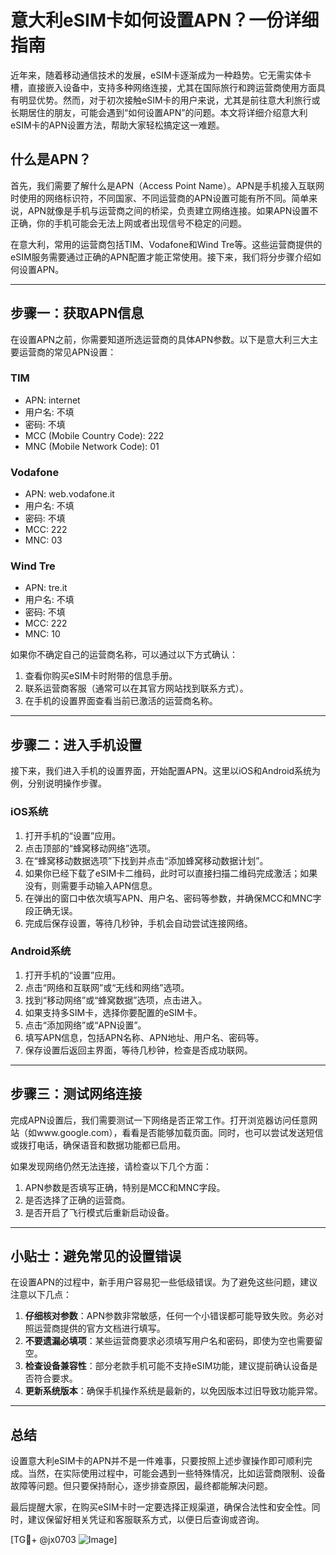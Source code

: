 # 意大利eSIM卡如何设置APN？一份详细指南

近年来，随着移动通信技术的发展，eSIM卡逐渐成为一种趋势。它无需实体卡槽，直接嵌入设备中，支持多种网络连接，尤其在国际旅行和跨运营商使用方面具有明显优势。然而，对于初次接触eSIM卡的用户来说，尤其是前往意大利旅行或长期居住的朋友，可能会遇到“如何设置APN”的问题。本文将详细介绍意大利eSIM卡的APN设置方法，帮助大家轻松搞定这一难题。

## 什么是APN？

首先，我们需要了解什么是APN（Access Point Name）。APN是手机接入互联网时使用的网络标识符，不同国家、不同运营商的APN设置可能有所不同。简单来说，APN就像是手机与运营商之间的桥梁，负责建立网络连接。如果APN设置不正确，你的手机可能会无法上网或者出现信号不稳定的问题。

在意大利，常用的运营商包括TIM、Vodafone和Wind Tre等。这些运营商提供的eSIM服务需要通过正确的APN配置才能正常使用。接下来，我们将分步骤介绍如何设置APN。

---

## 步骤一：获取APN信息

在设置APN之前，你需要知道所选运营商的具体APN参数。以下是意大利三大主要运营商的常见APN设置：

### TIM
- APN: internet
- 用户名: 不填
- 密码: 不填
- MCC (Mobile Country Code): 222
- MNC (Mobile Network Code): 01

### Vodafone
- APN: web.vodafone.it
- 用户名: 不填
- 密码: 不填
- MCC: 222
- MNC: 03

### Wind Tre
- APN: tre.it
- 用户名: 不填
- 密码: 不填
- MCC: 222
- MNC: 10

如果你不确定自己的运营商名称，可以通过以下方式确认：
1. 查看你购买eSIM卡时附带的信息手册。
2. 联系运营商客服（通常可以在其官方网站找到联系方式）。
3. 在手机的设置界面查看当前已激活的运营商名称。

---

## 步骤二：进入手机设置

接下来，我们进入手机的设置界面，开始配置APN。这里以iOS和Android系统为例，分别说明操作步骤。

### iOS系统
1. 打开手机的“设置”应用。
2. 点击顶部的“蜂窝移动网络”选项。
3. 在“蜂窝移动数据选项”下找到并点击“添加蜂窝移动数据计划”。
4. 如果你已经下载了eSIM卡二维码，此时可以直接扫描二维码完成激活；如果没有，则需要手动输入APN信息。
5. 在弹出的窗口中依次填写APN、用户名、密码等参数，并确保MCC和MNC字段正确无误。
6. 完成后保存设置，等待几秒钟，手机会自动尝试连接网络。

### Android系统
1. 打开手机的“设置”应用。
2. 点击“网络和互联网”或“无线和网络”选项。
3. 找到“移动网络”或“蜂窝数据”选项，点击进入。
4. 如果支持多SIM卡，选择你要配置的eSIM卡。
5. 点击“添加网络”或“APN设置”。
6. 填写APN信息，包括APN名称、APN地址、用户名、密码等。
7. 保存设置后返回主界面，等待几秒钟，检查是否成功联网。

---

## 步骤三：测试网络连接

完成APN设置后，我们需要测试一下网络是否正常工作。打开浏览器访问任意网站（如www.google.com），看看是否能够加载页面。同时，也可以尝试发送短信或拨打电话，确保语音和数据功能都已启用。

如果发现网络仍然无法连接，请检查以下几个方面：
1. APN参数是否填写正确，特别是MCC和MNC字段。
2. 是否选择了正确的运营商。
3. 是否开启了飞行模式后重新启动设备。

---

## 小贴士：避免常见的设置错误

在设置APN的过程中，新手用户容易犯一些低级错误。为了避免这些问题，建议注意以下几点：
1. **仔细核对参数**：APN参数非常敏感，任何一个小错误都可能导致失败。务必对照运营商提供的官方文档进行填写。
2. **不要遗漏必填项**：某些运营商要求必须填写用户名和密码，即使为空也需要留空。
3. **检查设备兼容性**：部分老款手机可能不支持eSIM功能，建议提前确认设备是否符合要求。
4. **更新系统版本**：确保手机操作系统是最新的，以免因版本过旧导致功能异常。

---

## 总结

设置意大利eSIM卡的APN并不是一件难事，只要按照上述步骤操作即可顺利完成。当然，在实际使用过程中，可能会遇到一些特殊情况，比如运营商限制、设备故障等问题。但只要保持耐心，逐步排查原因，最终都能解决问题。

最后提醒大家，在购买eSIM卡时一定要选择正规渠道，确保合法性和安全性。同时，建议保留好相关凭证和客服联系方式，以便日后查询或咨询。

[TG💪+ @jx0703 ![Image](https://github.com/user-attachments/assets/dbca1d08-cadb-493c-b0ec-ad6f7a83f270)]
